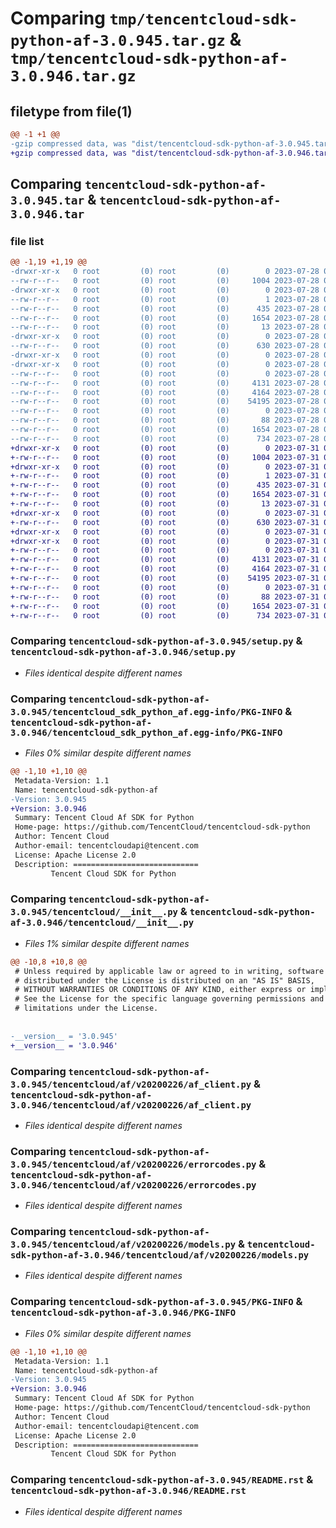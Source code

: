 # Comparing `tmp/tencentcloud-sdk-python-af-3.0.945.tar.gz` & `tmp/tencentcloud-sdk-python-af-3.0.946.tar.gz`

## filetype from file(1)

```diff
@@ -1 +1 @@
-gzip compressed data, was "dist/tencentcloud-sdk-python-af-3.0.945.tar", last modified: Fri Jul 28 00:20:13 2023, max compression
+gzip compressed data, was "dist/tencentcloud-sdk-python-af-3.0.946.tar", last modified: Mon Jul 31 00:18:04 2023, max compression
```

## Comparing `tencentcloud-sdk-python-af-3.0.945.tar` & `tencentcloud-sdk-python-af-3.0.946.tar`

### file list

```diff
@@ -1,19 +1,19 @@
-drwxr-xr-x   0 root         (0) root         (0)        0 2023-07-28 00:20:13.000000 tencentcloud-sdk-python-af-3.0.945/
--rw-r--r--   0 root         (0) root         (0)     1004 2023-07-28 00:20:12.000000 tencentcloud-sdk-python-af-3.0.945/setup.py
-drwxr-xr-x   0 root         (0) root         (0)        0 2023-07-28 00:20:13.000000 tencentcloud-sdk-python-af-3.0.945/tencentcloud_sdk_python_af.egg-info/
--rw-r--r--   0 root         (0) root         (0)        1 2023-07-28 00:20:13.000000 tencentcloud-sdk-python-af-3.0.945/tencentcloud_sdk_python_af.egg-info/dependency_links.txt
--rw-r--r--   0 root         (0) root         (0)      435 2023-07-28 00:20:13.000000 tencentcloud-sdk-python-af-3.0.945/tencentcloud_sdk_python_af.egg-info/SOURCES.txt
--rw-r--r--   0 root         (0) root         (0)     1654 2023-07-28 00:20:13.000000 tencentcloud-sdk-python-af-3.0.945/tencentcloud_sdk_python_af.egg-info/PKG-INFO
--rw-r--r--   0 root         (0) root         (0)       13 2023-07-28 00:20:13.000000 tencentcloud-sdk-python-af-3.0.945/tencentcloud_sdk_python_af.egg-info/top_level.txt
-drwxr-xr-x   0 root         (0) root         (0)        0 2023-07-28 00:20:13.000000 tencentcloud-sdk-python-af-3.0.945/tencentcloud/
--rw-r--r--   0 root         (0) root         (0)      630 2023-07-28 00:20:12.000000 tencentcloud-sdk-python-af-3.0.945/tencentcloud/__init__.py
-drwxr-xr-x   0 root         (0) root         (0)        0 2023-07-28 00:20:13.000000 tencentcloud-sdk-python-af-3.0.945/tencentcloud/af/
-drwxr-xr-x   0 root         (0) root         (0)        0 2023-07-28 00:20:13.000000 tencentcloud-sdk-python-af-3.0.945/tencentcloud/af/v20200226/
--rw-r--r--   0 root         (0) root         (0)        0 2023-07-28 00:20:12.000000 tencentcloud-sdk-python-af-3.0.945/tencentcloud/af/v20200226/__init__.py
--rw-r--r--   0 root         (0) root         (0)     4131 2023-07-28 00:20:12.000000 tencentcloud-sdk-python-af-3.0.945/tencentcloud/af/v20200226/af_client.py
--rw-r--r--   0 root         (0) root         (0)     4164 2023-07-28 00:20:12.000000 tencentcloud-sdk-python-af-3.0.945/tencentcloud/af/v20200226/errorcodes.py
--rw-r--r--   0 root         (0) root         (0)    54195 2023-07-28 00:20:12.000000 tencentcloud-sdk-python-af-3.0.945/tencentcloud/af/v20200226/models.py
--rw-r--r--   0 root         (0) root         (0)        0 2023-07-28 00:20:12.000000 tencentcloud-sdk-python-af-3.0.945/tencentcloud/af/__init__.py
--rw-r--r--   0 root         (0) root         (0)       88 2023-07-28 00:20:13.000000 tencentcloud-sdk-python-af-3.0.945/setup.cfg
--rw-r--r--   0 root         (0) root         (0)     1654 2023-07-28 00:20:13.000000 tencentcloud-sdk-python-af-3.0.945/PKG-INFO
--rw-r--r--   0 root         (0) root         (0)      734 2023-07-28 00:20:12.000000 tencentcloud-sdk-python-af-3.0.945/README.rst
+drwxr-xr-x   0 root         (0) root         (0)        0 2023-07-31 00:18:04.000000 tencentcloud-sdk-python-af-3.0.946/
+-rw-r--r--   0 root         (0) root         (0)     1004 2023-07-31 00:18:04.000000 tencentcloud-sdk-python-af-3.0.946/setup.py
+drwxr-xr-x   0 root         (0) root         (0)        0 2023-07-31 00:18:04.000000 tencentcloud-sdk-python-af-3.0.946/tencentcloud_sdk_python_af.egg-info/
+-rw-r--r--   0 root         (0) root         (0)        1 2023-07-31 00:18:04.000000 tencentcloud-sdk-python-af-3.0.946/tencentcloud_sdk_python_af.egg-info/dependency_links.txt
+-rw-r--r--   0 root         (0) root         (0)      435 2023-07-31 00:18:04.000000 tencentcloud-sdk-python-af-3.0.946/tencentcloud_sdk_python_af.egg-info/SOURCES.txt
+-rw-r--r--   0 root         (0) root         (0)     1654 2023-07-31 00:18:04.000000 tencentcloud-sdk-python-af-3.0.946/tencentcloud_sdk_python_af.egg-info/PKG-INFO
+-rw-r--r--   0 root         (0) root         (0)       13 2023-07-31 00:18:04.000000 tencentcloud-sdk-python-af-3.0.946/tencentcloud_sdk_python_af.egg-info/top_level.txt
+drwxr-xr-x   0 root         (0) root         (0)        0 2023-07-31 00:18:04.000000 tencentcloud-sdk-python-af-3.0.946/tencentcloud/
+-rw-r--r--   0 root         (0) root         (0)      630 2023-07-31 00:18:04.000000 tencentcloud-sdk-python-af-3.0.946/tencentcloud/__init__.py
+drwxr-xr-x   0 root         (0) root         (0)        0 2023-07-31 00:18:04.000000 tencentcloud-sdk-python-af-3.0.946/tencentcloud/af/
+drwxr-xr-x   0 root         (0) root         (0)        0 2023-07-31 00:18:04.000000 tencentcloud-sdk-python-af-3.0.946/tencentcloud/af/v20200226/
+-rw-r--r--   0 root         (0) root         (0)        0 2023-07-31 00:18:04.000000 tencentcloud-sdk-python-af-3.0.946/tencentcloud/af/v20200226/__init__.py
+-rw-r--r--   0 root         (0) root         (0)     4131 2023-07-31 00:18:04.000000 tencentcloud-sdk-python-af-3.0.946/tencentcloud/af/v20200226/af_client.py
+-rw-r--r--   0 root         (0) root         (0)     4164 2023-07-31 00:18:04.000000 tencentcloud-sdk-python-af-3.0.946/tencentcloud/af/v20200226/errorcodes.py
+-rw-r--r--   0 root         (0) root         (0)    54195 2023-07-31 00:18:04.000000 tencentcloud-sdk-python-af-3.0.946/tencentcloud/af/v20200226/models.py
+-rw-r--r--   0 root         (0) root         (0)        0 2023-07-31 00:18:04.000000 tencentcloud-sdk-python-af-3.0.946/tencentcloud/af/__init__.py
+-rw-r--r--   0 root         (0) root         (0)       88 2023-07-31 00:18:04.000000 tencentcloud-sdk-python-af-3.0.946/setup.cfg
+-rw-r--r--   0 root         (0) root         (0)     1654 2023-07-31 00:18:04.000000 tencentcloud-sdk-python-af-3.0.946/PKG-INFO
+-rw-r--r--   0 root         (0) root         (0)      734 2023-07-31 00:18:04.000000 tencentcloud-sdk-python-af-3.0.946/README.rst
```

### Comparing `tencentcloud-sdk-python-af-3.0.945/setup.py` & `tencentcloud-sdk-python-af-3.0.946/setup.py`

 * *Files identical despite different names*

### Comparing `tencentcloud-sdk-python-af-3.0.945/tencentcloud_sdk_python_af.egg-info/PKG-INFO` & `tencentcloud-sdk-python-af-3.0.946/tencentcloud_sdk_python_af.egg-info/PKG-INFO`

 * *Files 0% similar despite different names*

```diff
@@ -1,10 +1,10 @@
 Metadata-Version: 1.1
 Name: tencentcloud-sdk-python-af
-Version: 3.0.945
+Version: 3.0.946
 Summary: Tencent Cloud Af SDK for Python
 Home-page: https://github.com/TencentCloud/tencentcloud-sdk-python
 Author: Tencent Cloud
 Author-email: tencentcloudapi@tencent.com
 License: Apache License 2.0
 Description: ============================
         Tencent Cloud SDK for Python
```

### Comparing `tencentcloud-sdk-python-af-3.0.945/tencentcloud/__init__.py` & `tencentcloud-sdk-python-af-3.0.946/tencentcloud/__init__.py`

 * *Files 1% similar despite different names*

```diff
@@ -10,8 +10,8 @@
 # Unless required by applicable law or agreed to in writing, software
 # distributed under the License is distributed on an "AS IS" BASIS,
 # WITHOUT WARRANTIES OR CONDITIONS OF ANY KIND, either express or implied.
 # See the License for the specific language governing permissions and
 # limitations under the License.
 
 
-__version__ = '3.0.945'
+__version__ = '3.0.946'
```

### Comparing `tencentcloud-sdk-python-af-3.0.945/tencentcloud/af/v20200226/af_client.py` & `tencentcloud-sdk-python-af-3.0.946/tencentcloud/af/v20200226/af_client.py`

 * *Files identical despite different names*

### Comparing `tencentcloud-sdk-python-af-3.0.945/tencentcloud/af/v20200226/errorcodes.py` & `tencentcloud-sdk-python-af-3.0.946/tencentcloud/af/v20200226/errorcodes.py`

 * *Files identical despite different names*

### Comparing `tencentcloud-sdk-python-af-3.0.945/tencentcloud/af/v20200226/models.py` & `tencentcloud-sdk-python-af-3.0.946/tencentcloud/af/v20200226/models.py`

 * *Files identical despite different names*

### Comparing `tencentcloud-sdk-python-af-3.0.945/PKG-INFO` & `tencentcloud-sdk-python-af-3.0.946/PKG-INFO`

 * *Files 0% similar despite different names*

```diff
@@ -1,10 +1,10 @@
 Metadata-Version: 1.1
 Name: tencentcloud-sdk-python-af
-Version: 3.0.945
+Version: 3.0.946
 Summary: Tencent Cloud Af SDK for Python
 Home-page: https://github.com/TencentCloud/tencentcloud-sdk-python
 Author: Tencent Cloud
 Author-email: tencentcloudapi@tencent.com
 License: Apache License 2.0
 Description: ============================
         Tencent Cloud SDK for Python
```

### Comparing `tencentcloud-sdk-python-af-3.0.945/README.rst` & `tencentcloud-sdk-python-af-3.0.946/README.rst`

 * *Files identical despite different names*

